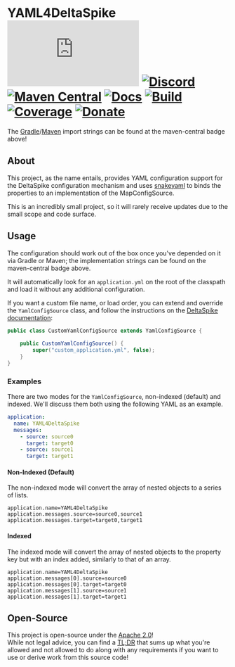 # YAML4DeltaSpike [![Matrix]][matrix-community] [![Discord]][discord-guild] [![Maven Central]][maven-page] [![Docs]][documentation] [![Build]][gitlab] [![Coverage]][gitlab] [![Donate]][elypia-donate]
The [Gradle]/[Maven] import strings can be found at the maven-central badge above!

## About
This project, as the name entails, provides YAML configuration support for the DeltaSpike
configuration mechanism and uses [snakeyaml] to binds the properties to an implementation
of the MapConfigSource.

This is an incredibly small project, so it will rarely receive updates due to the small
scope and code surface.

## Usage
The configuration should work out of the box once you've depended on it via Gradle or Maven;
the implementation strings can be found on the maven-central badge above.

It will automatically look for an `application.yml` on the root of the classpath
and load it without any additional configuration.

If you want a custom file name, or load order, you can extend and override the 
`YamlConfigSource` class, and follow the instructions on the [DeltaSpike documentation]:

```java
public class CustomYamlConfigSource extends YamlConfigSource {
    
    public CustomYamlConfigSource() {
        super("custom_application.yml", false);
    }
}
```

### Examples
There are two modes for the `YamlConfigSource`, non-indexed (default) and indexed.
We'll discuss them both using the following YAML as an example.

```yaml
application:
  name: YAML4DeltaSpike
  messages:
    - source: source0
      target: target0
    - source: source1
      target: target1
```

#### Non-Indexed (Default)
The non-indexed mode will convert the array of nested objects to a series of lists.

```properties
application.name=YAML4DeltaSpike
application.messages.source=source0,source1
application.messages.target=target0,target1
```

#### Indexed
The indexed mode will convert the array of nested objects to the property key
but with an index added, similarly to that of an array.

```properties
application.name=YAML4DeltaSpike
application.messages[0].source=source0
application.messages[0].target=target0
application.messages[1].source=source1
application.messages[1].target=target1
```

## Open-Source
This project is open-source under the [Apache 2.0]!  
While not legal advice, you can find a [TL;DR] that sums up what
you're allowed and not allowed to do along with any requirements if you want to 
use or derive work from this source code!  

[matrix-community]: https://matrix.to/#/+elypia:matrix.org "Matrix Invite"
[discord-guild]: https://discord.com/invite/hprGMaM "Discord Invite"
[maven-page]: https://search.maven.org/search?q=g:org.elypia.yaml4deltaspike "Maven Central"
[documentation]: https://elypia.gitlab.io/yaml4deltaspike "Project Documentation"
[gitlab]: https://gitlab.com/Elypia/yaml4deltaspike/commits/master "Repository on GitLab"
[elypia-donate]: https://elypia.org/donate "Donate to Elypia"
[Gradle]: https://gradle.org/ "Depend via Gradle"
[Maven]: https://maven.apache.org/ "Depend via Maven"
[snakeyaml]: https://bitbucket.org/asomov/snakeyaml/src/master/ "SnakeYAML on BitBucket"
[DeltaSpike documentation]: https://deltaspike.apache.org/documentation/configuration.html#ProvidingconfigurationusingConfigSources "DeltaSpike Documentation"
[Apache 2.0]: https://www.apache.org/licenses/LICENSE-2.0 "Apache 2.0 License"
[TL;DR]: https://tldrlegal.com/license/apache-license-2.0-(apache-2.0) "TL;DR of Apache 2.0"

[Matrix]: https://img.shields.io/matrix/elypia-general:matrix.org?logo=matrix "Matrix Shield"
[Discord]: https://discord.com/api/guilds/184657525990359041/widget.png "Discord Shield"
[Maven Central]: https://img.shields.io/maven-central/v/org.elypia.yaml4deltaspike/yaml4deltaspike "Download Shield"
[Docs]: https://img.shields.io/badge/docs-yaml4deltaspike-blue.svg "Documentation Shield"
[Build]: https://gitlab.com/Elypia/yaml4deltaspike/badges/master/pipeline.svg "GitLab Build Shield"
[Coverage]: https://gitlab.com/Elypia/yaml4deltaspike/badges/master/coverage.svg "GitLab Coverage Shield"
[Donate]: https://img.shields.io/badge/donate-elypia-blueviolet "Donate Shield"
